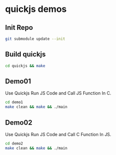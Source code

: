 # quickjs demos

## Init Repo

```sh
git submodule update --init
```

## Build quickjs

```sh
cd quickjs && make
```

## Demo01

Use Quickjs Run JS Code and Call JS Function In C.

```sh
cd demo1
make clean && make && ./main
```

## Demo02

Use Quickjs Run JS Code and Call C Function In JS.

```sh
cd demo2
make clean && make && ./main
```

